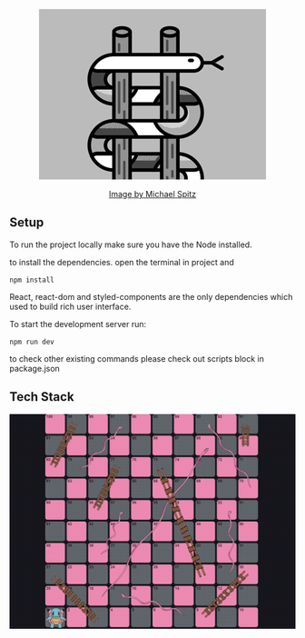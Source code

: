 <div align="center">
    <p align="center">
        <img src="https://raw.githubusercontent.com/always-maap/Canvas2D-Snakes-and-Ladders/main/snakes_and_ladders.webp" alt="Snakes and Ladders Logo" />
    </p>
    <a href="https://dribbble.com/michaelspitz">Image by Michael Spitz</a>
</div>

## Setup
To run the project locally make sure you have the Node installed.

to install the dependencies. open the terminal in project and
```npm
npm install
```
React, react-dom and styled-components are the only dependencies which used to build rich user interface.

To start the development server run:
```npm
npm run dev
```
to check other existing commands please check out scripts block in package.json

## Tech Stack
<div align="center">
    <p align="center">
        <img src="https://raw.githubusercontent.com/always-maap/Canvas2D-Snakes-and-Ladders/main/game.gif" alt="Snakes and Ladders Logo" />
    </p>
</div>